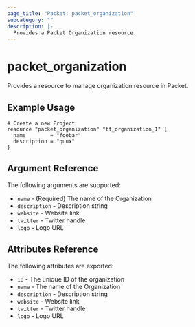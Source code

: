 ```yaml
---
page_title: "Packet: packet_organization"
subcategory: ""
description: |-
  Provides a Packet Organization resource.
---
```


# packet\_organization

Provides a resource to manage organization resource in Packet.

## Example Usage

```hcl
# Create a new Project
resource "packet_organization" "tf_organization_1" {
  name        = "foobar"
  description = "quux"
}
```

## Argument Reference

The following arguments are supported:

* `name` - (Required) The name of the Organization
* `description` - Description string
* `website` - Website link
* `twitter` - Twitter handle
* `logo` - Logo URL

## Attributes Reference

The following attributes are exported:

* `id` - The unique ID of the organization
* `name` - The name of the Organization
* `description` - Description string
* `website` - Website link
* `twitter` - Twitter handle
* `logo` - Logo URL
